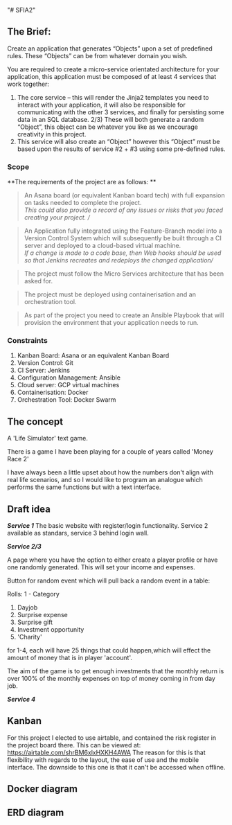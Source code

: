 "# SFIA2" 

## The Brief:
Create an application that generates “Objects” upon a set of predefined rules.  These “Objects” can be from whatever domain you wish.

You are required to create a micro-service orientated architecture for your application, this application must be composed of at least 4 services that work together:

1) The core service – this will render the Jinja2 templates you need to interact with your application, it will also be responsible for communicating with the other 3 services, and finally for persisting some data in an SQL database.
2/3) These will both generate a random “Object”, this object can be whatever you like as we encourage creativity in this project.
4) This service will also create an “Object” however this “Object” must be based upon the results of service #2 + #3 using some pre-defined rules.

### Scope 
**The requirements of the project are as follows: **

> An Asana board (or equivalent Kanban board tech) with full expansion on tasks needed to complete the project.   
  *This could also provide a record of any issues or risks that you faced creating your project. /*
  
> An Application fully integrated using the Feature-Branch model into a Version Control System which will subsequently be built through a CI server and deployed to a cloud-based virtual machine.   
  *If a change is made to a code base, then Web hooks should be used so that Jenkins recreates and redeploys the changed application/* 
  
> The project must follow the Micro Services architecture that has been asked for. 

> The project must be deployed using containerisation and an orchestration tool.

> As part of the project you need to create an Ansible Playbook that will provision the environment that your application needs to run.

### Constraints
1) Kanban Board: Asana or an equivalent Kanban Board 
2) Version Control: Git 
3) CI Server: Jenkins 
4) Configuration Management: Ansible
5) Cloud server: GCP virtual machines 
6) Containerisation: Docker 
7) Orchestration Tool: Docker Swarm 

## The concept
A 'Life Simulator' text game.

There is a game I have been playing for a couple of years called 'Money Race 2'

I have always been a little upset about how the numbers don't align with real life scenarios, and so I would like to program an analogue which performs the same functions but with a text interface.

## Draft idea

___Service 1___
The basic website with register/login functionality. Service 2 available as standars, service 3 behind login wall.

___Service 2/3___

A page where you have the option to either create a player profile or have one randomly generated. This will set your income and expenses.

Button for random event which will pull back a random event in a table:

Rolls:
1 - Category
1) Dayjob
2) Surprise expense
3) Surprise gift
4) Investment opportunity
5) 'Charity'

for 1-4, each will have 25 things that could happen,which will effect the amount of money that is in player 'account'.

The aim of the game is to get enough investments that the monthly return is over 100% of the monthly expenses on top of money coming in from day job.

___Service 4___


## Kanban
For this project I elected to use airtable, and contained the risk register in the project board there.
This can be viewed at: https://airtable.com/shrBM6xlxHXKH4AWA
The reason for this is that flexibility with regards to the layout, the ease of use and the mobile interface.
The downside to this one is that it can't be accessed when offline.

## Docker diagram

## ERD diagram


